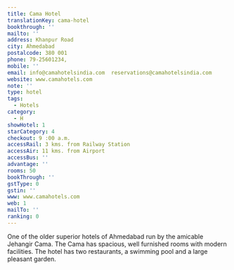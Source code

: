```yaml
---
title: Cama Hotel
translationKey: cama-hotel
bookthrough: ''
mailto: ''
address: Khanpur Road
city: Ahmedabad
postalcode: 380 001
phone: 79-25601234,
mobile: ''
email: info@camahotelsindia.com  reservations@camahotelsindia.com
website: www.camahotels.com
note: ''
type: hotel
tags:
  - Hotels
category:
  - H
showHotel: 1
starCategory: 4
checkout: 9 :00 a.m.
accessRail: 3 kms. from Railway Station
accessAir: 11 kms. from Airport
accessBus: ''
advantage: ''
rooms: 50
bookThrough: ''
gstType: 0
gstin: ''
www: www.camahotels.com
web: 1
mailTo: ''
ranking: 0
---
```







One of the older superior hotels of Ahmedabad run by the amicable Jehangir Cama.    The Cama  has spacious, well furnished rooms with modern facilities.   The hotel has two restaurants, a swimming pool and a large pleasant garden.